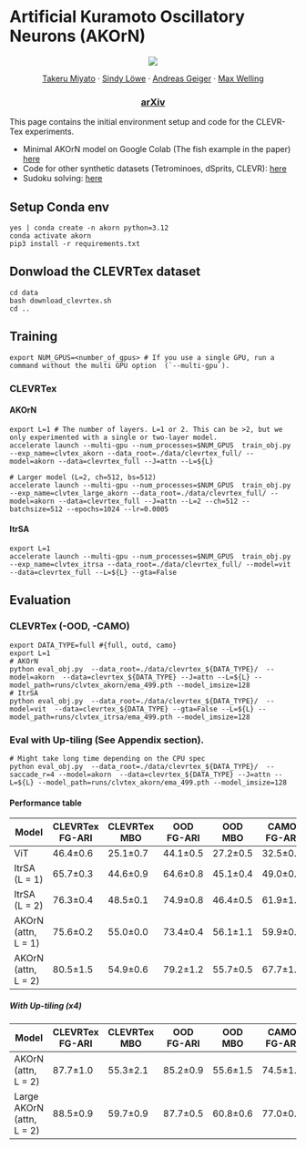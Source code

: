 # Artificial Kuramoto Oscillatory Neurons (AKOrN)
<p align="center">
  <img src="https://github.com/user-attachments/assets/62af0387-d410-4250-bfb0-0099f3412409">
</p>


<p align="center">
  <a href="https://takerum.github.io/">Takeru Miyato</a>
  ·
  <a href="https://sindylowe.com/">Sindy Löwe</a>
  ·
  <a href="https://www.cvlibs.net/">Andreas Geiger</a>
   ·
  <a href="https://staff.fnwi.uva.nl/m.welling/">Max Welling</a>
</p>
  <h3 align="center"> <a href="https://arxiv.org/abs/2410.13821">arXiv</a> </h3>

This page contains the initial environment setup and code for the CLEVR-Tex experiments.
- Minimal AKOrN model on Google Colab (The fish example in the paper) [here](https://colab.research.google.com/drive/1n8x2uskNxRIqJvvNaljWDuLAMvxkw0Qn#scrollTo=_aaXfRcBYE2g)
- Code for other synthetic datasets (Tetrominoes, dSprits, CLEVR): [here](https://github.com/autonomousvision/akorn/blob/main/scripts/synths.md)
- Sudoku solving:  [here](https://github.com/autonomousvision/akorn/blob/main/scripts/sudoku.md)

## Setup Conda env

```
yes | conda create -n akorn python=3.12
conda activate akorn
pip3 install -r requirements.txt
```

## Donwload the CLEVRTex dataset
```
cd data
bash download_clevrtex.sh
cd ..
```

## Training
```
export NUM_GPUS=<number_of_gpus> # If you use a single GPU, run a command without the multi GPU option  (`--multi-gpu`).
```

### CLEVRTex

#### AKOrN 
```
export L=1 # The number of layers. L=1 or 2. This can be >2, but we only experimented with a single or two-layer model.
accelerate launch --multi-gpu --num_processes=$NUM_GPUS  train_obj.py --exp_name=clvtex_akorn --data_root=./data/clevrtex_full/ --model=akorn --data=clevrtex_full --J=attn --L=${L}

# Larger model (L=2, ch=512, bs=512)
accelerate launch --multi-gpu --num_processes=$NUM_GPUS  train_obj.py --exp_name=clvtex_large_akorn --data_root=./data/clevrtex_full/ --model=akorn --data=clevrtex_full --J=attn --L=2 --ch=512 --batchsize=512 --epochs=1024 --lr=0.0005
```

#### ItrSA
```
export L=1
accelerate launch --multi-gpu --num_processes=$NUM_GPUS  train_obj.py --exp_name=clvtex_itrsa --data_root=./data/clevrtex_full/ --model=vit --data=clevrtex_full --L=${L} --gta=False
```

## Evaluation

### CLEVRTex (-OOD, -CAMO) 

```
export DATA_TYPE=full #{full, outd, camo}
export L=1
# AKOrN
python eval_obj.py  --data_root=./data/clevrtex_${DATA_TYPE}/  --model=akorn  --data=clevrtex_${DATA_TYPE} --J=attn --L=${L} --model_path=runs/clvtex_akorn/ema_499.pth --model_imsize=128
# ItrSA
python eval_obj.py  --data_root=./data/clevrtex_${DATA_TYPE}/  --model=vit  --data=clevrtex_${DATA_TYPE} --gta=False --L=${L} --model_path=runs/clvtex_itrsa/ema_499.pth --model_imsize=128
```

### Eval with Up-tiling (See Appendix section).
```
# Might take long time depending on the CPU spec
python eval_obj.py  --data_root=./data/clevrtex_${DATA_TYPE}/  --saccade_r=4 --model=akorn  --data=clevrtex_${DATA_TYPE} --J=attn --L=${L} --model_path=runs/clvtex_akorn/ema_499.pth --model_imsize=128
```

#### Performance table
| Model                              | CLEVRTex FG-ARI | CLEVRTex MBO | OOD FG-ARI | OOD MBO | CAMO FG-ARI | CAMO MBO |
|------------------------------------|-----------------|--------------|------------|---------|-------------|----------|
| ViT                                | 46.4±0.6        | 25.1±0.7     | 44.1±0.5 |  27.2±0.5   | 32.5±0.6    | 16.1±1.1 |
| ItrSA (L = 1)              | 65.7±0.3        | 44.6±0.9     | 64.6±0.8 | 45.1±0.4   | 49.0±0.7    | 30.2±0.8 |
| ItrSA (L = 2)              | 76.3±0.4        | 48.5±0.1     | 74.9±0.8 | 46.4±0.5   | 61.9±1.3    | 37.1±0.5 |
| AKOrN (attn, L = 1)         | 75.6±0.2        | 55.0±0.0     | 73.4±0.4 | 56.1±1.1   | 59.9±0.1    | 44.3±0.9 |
| AKOrN (attn, L = 2)              | 80.5±1.5        | 54.9±0.6     | 79.2±1.2 | 55.7±0.5   | 67.7±1.5    | 46.2±0.9 |

##### With Up-tiling (x4)
| Model                              | CLEVRTex FG-ARI | CLEVRTex MBO | OOD FG-ARI | OOD MBO | CAMO FG-ARI | CAMO MBO |
|------------------------------------|-----------------|--------------|------------|---------|-------------|----------|
| AKOrN (attn, L = 2)            | 87.7±1.0        | 55.3±2.1     | 85.2±0.9 | 55.6±1.5   | 74.5±1.2    | 45.6±3.4 |
| Large AKOrN (attn, L = 2)       | 88.5±0.9        | 59.7±0.9     | 87.7±0.5 | 60.8±0.6  | 77.0±0.5    | 53.4±0.7 |
